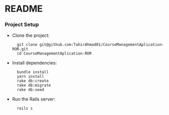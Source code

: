 # README

### Project Setup
- Clone the project:

        git clone git@github.com:TahirAhmad01/CourseManagementAplication-ROR.git
        cd CourseManagementAplication-ROR
    
- Install dependencies:

        bundle install
        yarn install
        rake db:create
        rake db:migrate
        rake db:seed
        
- Run the Rails server:

        rails s
